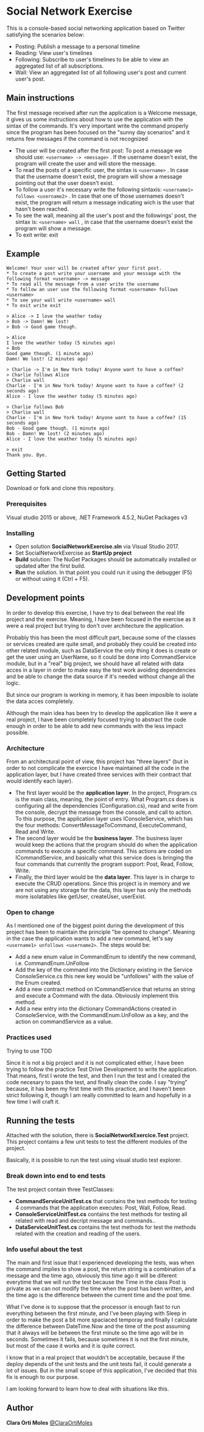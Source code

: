 # Social Network Exercise 
 
This is a console-based social networking application based on Twitter satisfying the scenarios below:

  - Posting: Publish a message to a personal timeline
  - Reading: View user's timelines
  - Following: Subscribe to user's timelines to be able to view an aggregated list of all subscriptions.
  - Wall: View an aggregated list of all following user's post and current user's post.

## Main instructions

The first message received after run the application is a Welcome message, it gives us some instructions about how to use the application with the sintax of the commands. 
It's very important write the command properly since the program has been focused on the "sunny day scenarios" and it returns few messages if the command is not recognized

* The user will be created after the first post: To post a message we should use:  ``<username> -> <message>`` . If the username doesn't exist, the program will create the user and will store the message. 
* To read the posts of a specific user, the sintax is ``<username>`` . In case that the username doesn't exist, the program will show a message pointing out that the user doesn't exist.
* To follow a user it's necessary write the following sintaxis:  ``<username1>  follows <username2>`` . In case that one of those usernames doesn't exist, the program will return a message indicating wich is the user that hasn't been reached.
* To see the wall, meaning all the user's post and the followings' post, the sintax is: ``<username> wall`` , in case that the username doesn't exist the program will show a message. 
* To exit write: exit  

## Example 

    Welcome! Your user will be created after your first post.
    * To create a post write your username and your message with the following format <username> -> message
    * To read all the message from a user write the username
    * To follow an user use the following format <username> follows <username>
    * To see your wall write <username> wall
    * To exit write exit

    > Alice -> I love the weather today
    > Bob -> Damn! We lost!
    > Bob -> Good game though.
    
    > Alice 
    I love the weather today (5 minutes ago)
    > Bob
    Good game though. (1 minute ago)
    Damn! We lost! (2 minutes ago)
    
    > Charlie -> I'm in New York today! Anyone want to have a coffee?
    > Charlie follows Alice
    > Charlie wall
    Charlie - I'm in New York today! Anyone want to have a coffee? (2 seconds ago)
    Alice - I love the weather today (5 minutes ago)
    
    > Charlie follows Bob
    > Charlie wall
    Charlie - I'm in New York today! Anyone want to have a coffee? (15 seconds ago)
    Bob - Good game though. (1 minute ago)
    Bob - Damn! We lost! (2 minutes ago)
    Alice - I love the weather today (5 minutes ago)

    > exit
    Thank you. Bye.


## Getting Started

Download or fork and clone this repository. 

### Prerequisites

Visual studio 2015 or above, .NET Framework 4.5.2, NuGet Packages v3 

### Installing

* Open solution **SocialNetworkExercise.sln** via Visual Studio 2017.
* Set SocialNetworkExercise as **StartUp project**
* **Build** solution: The NuGet Packages should be automatically installed or updated after the first build. 
* **Run** the solution. In that point you could run it using the debugger (F5) or without using it (Ctrl + F5). 

## Development points

In order to develop this exercise, I have try to deal between the real life project and the exercise. Meaning, I have been focused in the exercise as it were a real project but trying to don't over architecture the application. 

Probably this has been the most difficult part, because some of the classes or services created are quite small, and probably they could be created into other related module, such as DataService the only thing it does is create or get the user using an UserName, so it could be done into CommandService module, but in a "real" big project, we should have all related with data acces in a layer in order to make easy the test work avoiding dependencies and be able to change the data source if it's needed without change all the logic.

But since our program is working in memory, it has been imposible to isolate the data acces completely. 

Although the main idea has been try to develop the application like it were a real project, I have been completely focused trying to abstract the code enough in order to be able to add new commands with the less impact possible. 

### Architecture
From an architectural point of view, this project has "three layers" (but in order to not complicate the exercice I have maintained all the code in the application layer, but I have created three services with their contract that would identify each layer). 
* The first layer would be the **application layer**. In the project, Program.cs is the main class, meaning, the point of entry. What Program.cs does is configuring all the dependencies (Configuration.cs), read and write from the console, decrypt the message from the console, and call to action.
To this purpose, the application layer uses IConsoleService, which has the four methods: ConvertMessageToCommand, ExecuteCommand, Read and Write.
* The second layer would be the **business layer**. The business layer would keep the actions that the program should do when the application commands to execute a specific command. This actions are coded on ICommandService, and basically what this service does is bringing the four commands that currently the program support: Post, Read, Follow, Write. 
* Finally, the third layer would be the **data layer**. This layer is in charge to execute the CRUD operations. Since this project is in memory and we are not using any storage for the data, this layer has only the methods more isolatables like getUser, createUser, userExist.  

### Open to change
As I mentioned one of the biggest point during the development of this project has been to maintain the principle "be opened to change". Meaning in the case the application wants to add a new command, let's say ``<username1> unfollows <username2>``. The steps would be:
* Add a new enum value in CommandEnum to identify the new command, i.e. CommandEnum.UnFollow 
* Add the key of the command into the Dictionary existing in the Service ConsoleService.cs this new key would be "unfollows" with the value of the Enum created. 
* Add a new contract method on ICommandService that returns an string and execute a Command with the data. Obviously implement this method. 
* Add a new entry into the dictionary CommandActions created in ConsoleService, with the CommandEnum.UnFollow as a key, and the action on commandService as a value. 
 
### Practices used 
Trying to use TDD

Since it is not a big project and it is not complicated either, I have been trying to follow the practice Test Drive Development to write the application. That means, first I wrote the test, and then I run the test and I created the code necesary to pass the test, and finally clean the code. 
I say "trying" because, it has been my first time with this practice, and I haven't been strict following it, though I am really committed to learn and hopefully in a few time I will craft it. 

## Running the tests

Attached with the solution, there is **SocialNetworkExercice.Test** project. This project contains a few unit tests to test the different modules of the project. 

Basically, it is possible to run the test using visual studio test explorer. 

### Break down into end to end tests

The test project contain three TestClasses:
* **CommandServiceUnitTest.cs** that contains the test methods for testing 4 commands that the application executes: Post, Wall, Follow, Read.
* **ConsoleServiceUnitTest.cs** contains the test methods for testing all related with read and decript message and commands..
* **DataServiceUnitTest.cs** contains the test methods for test the methods related with the creation and reading of the users.


### Info useful about the test

The main and first issue that I experienced developing the tests, was when the command implies to show a post, the return string is 
a combination of a message and the time ago, obviously this time ago it will be diferent everytime that we will run the test because the Time in the class Post is private as we can not modify the time when the post has been written, and the time ago is the difference between the current time and the post time. 

What I've done is to suppose that the processor is enough fast to run everything between the first minute, and I've been playing with Sleep in order to make the post a bit more spaciaced temporay and finally I calculate the difference between DateTime.Now and the time of the post assuming that it always will be between the first minute so the time ago will be in seconds. Sometimes it fails, because sometimes it is not the first minute, but most of the case it works and it is quite correct. 

I know that in a real project that wouldn't be acceptable, because if the deploy depends of the unit tests and the unit tests fail, it could generate a lot of issues. But in the small scope of this application, I've decided that this fix is enough to our purpose. 

I am looking forward to learn how to deal with situations like this. 

## Author 

**Clara Orti Moles** 
[@ClaraOrtiMoles](https://twitter.com/ClaraOrtiMoles)


